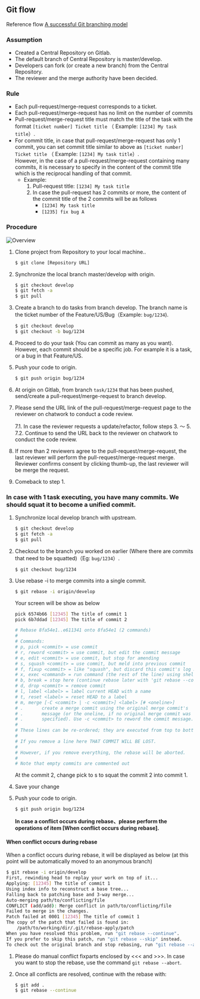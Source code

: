 ## Git flow

Reference flow [A successful Git branching model](http://nvie.com/posts/a-successful-git-branching-model/)

### Assumption
* Created a Central Repository on Gitlab.
* The default branch of Central Repository is master/develop.
* Developers can fork (or create a new branch) from the Central Repository.
* The reviewer and the merge authority have been decided.

### Rule
* Each pull-request/merge-request corresponds to a ticket.
* Each pull-request/merge-request has no limit on the number of commits
* Pull-request/merge-request title must match the title of the task with the format `[ticket number] Ticket title` （ Example: `[1234] My task title`）.
* For commit title, in case that pull-request/merge-request has only 1 commit, you can set commit title similar to above as `[ticket number] Ticket title` （ Example: `[1234] My task title`）.\
  However, in the case of a pull-request/merge-request containing many commits, it is necessary to specify in the content of the commit title which is the reciprocal handling of that commit.
    * Example:
        1. Pull-request title: `[1234] My task title`
        2. In case the pull-request has 2 commits or more, the content of the commit title of the 2 commits will be as follows
            * `[1234] My task title`
            * `[1235] fix bug A`

### Procedure
![Overview](https://iamchuka.com/content/images/size/w2000/2018/05/gitflowimage.png)

1. Clone project from Repository to your local machine..

    ```sh
    $ git clone [Repository URL]
    ```

2. Synchronize the local branch master/develop with origin.

    ```sh
    $ git checkout develop
    $ git fetch -a
    $ git pull
    ```

3. Create a branch to do tasks from branch develop. The branch name is the ticket number of the Feature/US/Bug（Example: `bug/1234`).

    ```sh
    $ git checkout develop
    $ git checkout -b bug/1234
    ```

4. Proceed to do your task (You can commit as many as you want). However, each commit should be a specific job. For example it is a task, or a bug in that Feature/US.

5. Push your code to origin.

    ```sh
    $ git push origin bug/1234
    ```

6. At origin on Gitlab, from branch `task/1234` that has been pushed, send/create a pull-request/merge-request to branch develop.

7. Please send the URL link of the pull-request/merge-request page to the reviewer on chatwork to conduct a code review.

    7.1. In case the reviewer requests a update/refactor, follow steps 3. 〜 5.
    7.2. Continue to send the URL back to the reviewer on chatwork to conduct the code review.

8. If more than 2 reviewers agree to the pull-request/merge-request, the last reviewer will perform the pull-request/merge-request merge.
   Reviewer confirms consent by clicking thumb-up, the last reviewer will be merge the request.
   
9. Comeback to step 1.


### In case with 1 task executing, you have many commits. We should squat it to become a unified commit.

1. Synchronize local develop branch with upstream.

    ```sh
    $ git checkout develop
    $ git fetch -a
    $ git pull
    ```

2. Checkout to the branch you worked on earlier (Where there are commits that need to be squatted)（Eg: `bug/1234`）.

    ```shr
    $ git checkout bug/1234
    ```

4. Use rebase -i to merge commits into a single commit.

    ```sh
    $ git rebase -i origin/develop
    ```

    Your screen will be show as below

    ```sh
    pick 6574b66 [12345] The title of commit 1
    pick 6b7ddad [12345] The title of commit 2

    # Rebase 8fa54e1..e611341 onto 8fa54e1 (2 commands)
    #
    # Commands:
    # p, pick <commit> = use commit
    # r, reword <commit> = use commit, but edit the commit message
    # e, edit <commit> = use commit, but stop for amending
    # s, squash <commit> = use commit, but meld into previous commit
    # f, fixup <commit> = like "squash", but discard this commit's log message
    # x, exec <command> = run command (the rest of the line) using shell
    # b, break = stop here (continue rebase later with 'git rebase --continue')
    # d, drop <commit> = remove commit
    # l, label <label> = label current HEAD with a name
    # t, reset <label> = reset HEAD to a label
    # m, merge [-C <commit> | -c <commit>] <label> [# <oneline>]
    # .       create a merge commit using the original merge commit's
    # .       message (or the oneline, if no original merge commit was
    # .       specified). Use -c <commit> to reword the commit message.
    #
    # These lines can be re-ordered; they are executed from top to bottom.
    #
    # If you remove a line here THAT COMMIT WILL BE LOST.
    #
    # However, if you remove everything, the rebase will be aborted.
    #
    # Note that empty commits are commented out
    ```

    At the commit 2, change pick to s to squat the commit 2 into commit 1.

5. Save your change

6. Push your code to origin.

    ```sh
    $ git push origin bug/1234
    ```

    **In case a conflict occurs during rebase、please perform the operations of item [When conflict occurs during rebase].**

#### When conflict occurs during rebase

When a conflict occurs during rebase, it will be displayed as below (at this point will be automatically moved to an anonymous branch)

```sh
$ git rebase -i origin/develop
First, rewinding head to replay your work on top of it...
Applying: [12345] The title of commit 1
Using index info to reconstruct a base tree...
Falling back to patching base and 3-way merge...
Auto-merging path/to/conflicting/file
CONFLICT (add/add): Merge conflict in path/to/conflicting/file
Failed to merge in the changes.
Patch failed at 0001 [12345] The title of commit 1
The copy of the patch that failed is found in:
    /path/to/working/dir/.git/rebase-apply/patch
When you have resolved this problem, run "git rebase --continue".
If you prefer to skip this patch, run "git rebase --skip" instead.
To check out the original branch and stop rebasing, run "git rebase --abort".
```

1. Please do manual conflict fixparts enclosed by <<< and >>>.
In case you want to stop the rebase, use the command `git rebase --abort`.

2. Once all conflicts are resolved, continue with the rebase with:

    ```sh
    $ git add .
    $ git rebase --continue
    ```
